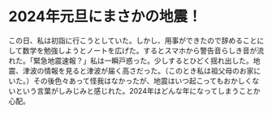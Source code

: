 # 2024年元旦にまさかの地震！

この日、私は初詣に行こうとしていた。しかし、用事ができたので辞めることにして数学を勉強しようとノートを広げた。するとスマホから警告音らしき音が流れた。「緊急地震速報？」私は一瞬戸惑った。少しするとひどく揺れ出した。地震、津波の情報を見ると津波が届く高さだった。（このとき私は祖父母のお家にいた。）その後色々あって怪我はなかったが、地震はいつ起こってもおかしくないという言葉がしみじみと感じれた。2024年はどんな年になってしまうことか心配。

